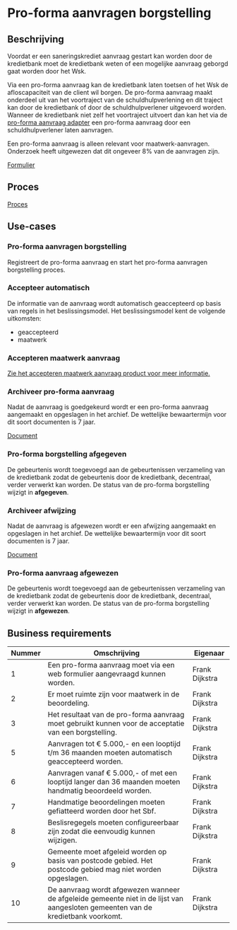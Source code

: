 # Pro-forma aanvragen borgstelling

## Beschrijving

Voordat er een saneringskrediet aanvraag gestart kan worden door de kredietbank moet de kredietbank weten of een mogelijke aanvraag geborgd gaat worden door het Wsk.

Via een pro-forma aanvraag kan de kredietbank laten toetsen of het Wsk de afloscapaciteit van de client wil borgen. De pro-forma aanvraag maakt onderdeel uit van het voortraject van de schuldhulpverlening en dit traject kan door de kredietbank of door de schuldhulpverlener uitgevoerd worden. Wanneer de kredietbank niet zelf het voortraject uitvoert dan kan het via de [pro-forma aanvraag adapter](../../adapters/pro-forma-aanvraag-adapter/index.md) een pro-forma aanvraag door een schuldhulpverlener laten aanvragen.

Een pro-forma aanvraag is alleen relevant voor maatwerk-aanvragen. Onderzoek heeft uitgewezen dat dit ongeveer 8% van de aanvragen zijn.

[Formulier](product.user-task.yml)

## Proces

[Proces](proces.bpmn)

## Use-cases

### Pro-forma aanvragen borgstelling

Registreert de pro-forma aanvraag en start het pro-forma aanvragen borgstelling proces.

### Accepteer automatisch

De informatie van de aanvraag wordt automatisch geaccepteerd op basis van regels in het beslissingsmodel. Het beslissingsmodel kent de volgende uitkomsten:

* geaccepteerd
* maatwerk

### Accepteren maatwerk aanvraag

[Zie het accepteren maatwerk aanvraag product voor meer informatie.](../aanvragen-borgstelling/afhandelen-aanvraag-borgstelling/accepteren-maatwerk-aanvraag/index.md)

### Archiveer pro-forma aanvraag

Nadat de aanvraag is goedgekeurd wordt er een pro-forma aanvraag aangemaakt en opgeslagen in het archief. De wettelijke bewaartermijn voor dit soort documenten is 7 jaar.

[Document](pro-forma_aanvraag.message.md)

### Pro-forma borgstelling afgegeven

De gebeurtenis wordt toegevoegd aan de gebeurtenissen verzameling van de kredietbank zodat de gebeurtenis door de kredietbank, decentraal, verder verwerkt kan worden. De status van de pro-forma borgstelling wijzigt in **afgegeven**.

### Archiveer afwijzing

Nadat de aanvraag is afgewezen wordt er een afwijzing aangemaakt en opgeslagen in het archief. De wettelijke bewaartermijn voor dit soort documenten is 7 jaar.

[Document](afwijzing.message.md)

### Pro-forma aanvraag afgewezen

De gebeurtenis wordt toegevoegd aan de gebeurtenissen verzameling van de kredietbank zodat de gebeurtenis door de kredietbank, decentraal, verder verwerkt kan worden. De status van de pro-forma borgstelling wijzigt in **afgewezen**.

## Business requirements

| Nummer | Omschrijving                                                                                                                         | Eigenaar       |
| -------| ------------------------------------------------------------------------------------------------------------------------------------ | -------------- |
| 1      | Een pro-forma aanvraag moet via een web formulier aangevraagd kunnen worden.                                                            | Frank Dijkstra |
| 2      | Er moet ruimte zijn voor maatwerk in de beoordeling.                                                                                 | Frank Dijkstra |
| 3      | Het resultaat van de pro-forma aanvraag moet gebruikt kunnen voor de acceptatie van een borgstelling.                                  | Frank Dijkstra |
| 5      | Aanvragen tot € 5.000,- en een looptijd t/m 36 maanden moeten automatisch geaccepteerd worden.                                       | Frank Dijkstra |
| 6      | Aanvragen vanaf € 5.000,- of met een looptijd langer dan 36 maanden moeten handmatig beoordeeld worden.                              | Frank Dijkstra |
| 7      | Handmatige beoordelingen moeten gefiatteerd worden door het Sbf.                                                                     | Frank Dijkstra |
| 8      | Beslisregegels moeten configureerbaar zijn zodat die eenvoudig kunnen wijzigen.                                                      | Frank Dijkstra |
| 9      | Gemeente moet afgeleid worden op basis van postcode gebied. Het postcode gebied mag niet worden opgeslagen.                          | Frank Dijkstra |
| 10     | De aanvraag wordt afgewezen wanneer de afgeleide gemeente niet in de lijst van aangesloten gemeenten van de kredietbank voorkomt.   | Frank Dijkstra |
